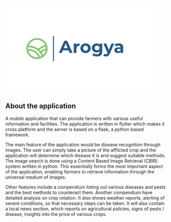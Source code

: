 ![Arogya](/AROGYA.png)


## About the application

A mobile application that can provide farmers with various useful
information and facilities. The application is written in flutter which makes it cross platform and
the server is based on a flask, a python based framework.

The main feature of the application would be disease recognition through images. The user can
simply take a picture of the afflicted crop and the application will determine which disease it is
and suggest suitable methods. The image search is done using a Content Based Image Retrieval
(CBIR) system written in python. This essentially forms the most important aspect of the
application, enabling farmers to retrieve information through the universal medium of images.

Other features include a compendium listing out various diseases and pests and the best methods
to counteract them. Another compendium have detailed analysis on crop rotation. It also
shows weather reports, alerting of severe conditions, so that necessary steps can be taken. It will
also contain a local news section, which reports on agricultural policies, signs of pests / disease,
insights into the price of various crops.
